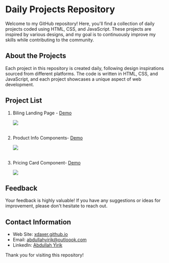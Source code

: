 # Daily Projects Repository

Welcome to my GitHub repository! Here, you'll find a collection of daily projects coded using HTML, CSS, and JavaScript. These projects are inspired by various designs, and my goal is to continuously improve my skills while contributing to the community.

## About the Projects

Each project in this repository is created daily, following design inspirations sourced from different platforms. The code is written in HTML, CSS, and JavaScript, and each project showcases a unique aspect of web development.

## Project List

1.  Biling Landing Page - [Demo](https://xdaxer.github.io/demos/frontdaily/1-Biling-Page/)

    <img src="https://xdaxer.github.io/frontdaily-cover/1-Biling-Page.png">

    <br>
    <br>

2.  Product Info Components- [Demo](https://xdaxer.github.io/demos/frontdaily/2-Product-Info-Component/)

    <img src="https://xdaxer.github.io/frontdaily-cover/2-Product-Info.png">

    <br>
    <br>

3.  Pricing Card Component- [Demo](https://xdaxer.github.io/demos/frontdaily/3-Pricing-Card-Component/)

    <img src="https://xdaxer.github.io/frontdaily-cover/3-Pricing-Card.png">

## Feedback

Your feedback is highly valuable! If you have any suggestions or ideas for improvement, please don't hesitate to reach out.

## Contact Information

- Web Site: [xdaxer.github.io](https://xdaxer.github.io/)
- Email: [abdullahyirik@outloook.com](mailto:abdullahyirik@outlook.com)
- LinkedIn: [Abdullah Yirik](https://www.linkedin.com/in/abdullahyirik)

Thank you for visiting this repository!

